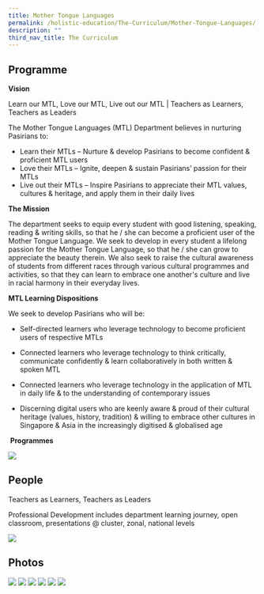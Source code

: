 ```yaml
---
title: Mother Tongue Languages
permalink: /holistic-education/The-Curriculum/Mother-Tongue-Languages/
description: ""
third_nav_title: The Curriculum
---
```

Programme
---------

**Vision**

Learn our MTL, Love our MTL, Live out our MTL | Teachers as Learners, Teachers as Leaders  

  

The Mother Tongue Languages (MTL) Department believes in nurturing Pasirians to:  

  

*   Learn their MTLs – Nurture & develop Pasirians to become confident & proficient MTL users
*   Love their MTLs – Ignite, deepen & sustain Pasirians’ passion for their MTLs
*   Live out their MTLs – Inspire Pasirians to appreciate their MTL values, cultures & heritage, and apply them in their daily lives

  

**The Mission**

The department seeks to equip every student with good listening, speaking, reading & writing skills, so that he / she can become a proficient user of the Mother Tongue Language. We seek to develop in every student a lifelong passion for the Mother Tongue Language, so that he / she can grow to appreciate the beauty therein. We also seek to raise the cultural awareness of students from different races through various cultural programmes and activities, so that they can learn to embrace one another's culture and live in racial harmony in their everyday lives.

  

**MTL Learning Dispositions**  

We seek to develop Pasirians who will be:

  

*   Self-directed learners who leverage technology to become proficient users of respective MTLs
*   Connected learners who leverage technology to think critically, communicate confidently & learn collaboratively in both written & spoken MTL
*   Connected learners who leverage technology in the application of MTL in daily life & to the understanding of contemporary issues   
    
*   Discerning digital users who are keenly aware & proud of their cultural heritage (values, history, tradition) & willing to embrace other cultures in Singapore & Asia in the increasingly digitised & globalised age

  

  

 **Programmes**
 
 ![](/images/mothertongueprog.png)
 
 People
------

  

Teachers as Learners, Teachers as Leaders

Professional Development includes department learning journey, open classroom, presentations @ cluster, zonal, national levels

![](/images/motherpeople.png)

Photos
------

![](/images/CNY%20Celebrations%202022.jpeg)
![](/images/Raya%20Celebrations.png)
![](/images/mothertongue2.png)
![](/images/Deepavali.jpeg)
![](/images/Reading%20Programme.jpeg)
![](/images/mother3.png)